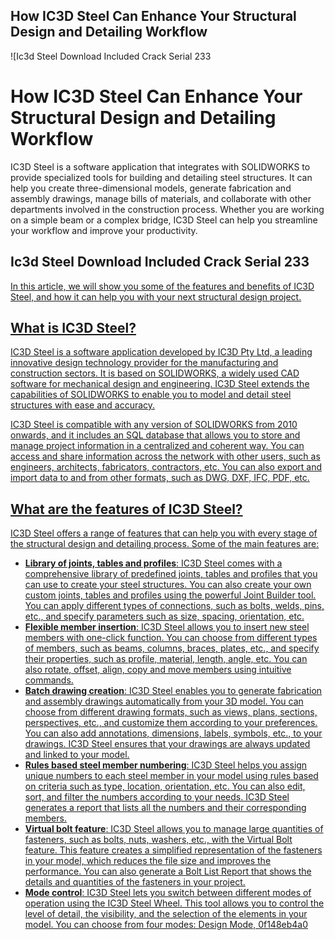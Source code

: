 ## How IC3D Steel Can Enhance Your Structural Design and Detailing Workflow

 
![Ic3d Steel Download Included Crack Serial 233 
<h1>How IC3D Steel Can Enhance Your Structural Design and Detailing Workflow</h1>
<p>IC3D Steel is a software application that integrates with SOLIDWORKS to provide specialized tools for building and detailing steel structures. It can help you create three-dimensional models, generate fabrication and assembly drawings, manage bills of materials, and collaborate with other departments involved in the construction process. Whether you are working on a simple beam or a complex bridge, IC3D Steel can help you streamline your workflow and improve your productivity.</p>
<h2>Ic3d Steel Download Included Crack Serial 233</h2>
<p><a href=](https://encrypted-tbn1.gstatic.com/images?q=tbn:ANd9GcSWS4OzHXxtHYv_FlARBliPvTnDMiJdkY62YS7vNWMBvhrldZqss6gJ-MA)**Download Zip**
 
In this article, we will show you some of the features and benefits of IC3D Steel, and how it can help you with your next structural design project.
 
## What is IC3D Steel?
 
IC3D Steel is a software application developed by IC3D Pty Ltd, a leading innovative design technology provider for the manufacturing and construction sectors. It is based on SOLIDWORKS, a widely used CAD software for mechanical design and engineering. IC3D Steel extends the capabilities of SOLIDWORKS to enable you to model and detail steel structures with ease and accuracy.
 
IC3D Steel is compatible with any version of SOLIDWORKS from 2010 onwards, and it includes an SQL database that allows you to store and manage project information in a centralized and coherent way. You can access and share information across the network with other users, such as engineers, architects, fabricators, contractors, etc. You can also export and import data to and from other formats, such as DWG, DXF, IFC, PDF, etc.
 
## What are the features of IC3D Steel?
 
IC3D Steel offers a range of features that can help you with every stage of the structural design and detailing process. Some of the main features are:
 
- **Library of joints, tables and profiles**: IC3D Steel comes with a comprehensive library of predefined joints, tables and profiles that you can use to create your steel structures. You can also create your own custom joints, tables and profiles using the powerful Joint Builder tool. You can apply different types of connections, such as bolts, welds, pins, etc., and specify parameters such as size, spacing, orientation, etc.
- **Flexible member insertion**: IC3D Steel allows you to insert new steel members with one-click function. You can choose from different types of members, such as beams, columns, braces, plates, etc., and specify their properties, such as profile, material, length, angle, etc. You can also rotate, offset, align, copy and move members using intuitive commands.
- **Batch drawing creation**: IC3D Steel enables you to generate fabrication and assembly drawings automatically from your 3D model. You can choose from different drawing formats, such as views, plans, sections, perspectives, etc., and customize them according to your preferences. You can also add annotations, dimensions, labels, symbols, etc., to your drawings. IC3D Steel ensures that your drawings are always updated and linked to your model.
- **Rules based steel member numbering**: IC3D Steel helps you assign unique numbers to each steel member in your model using rules based on criteria such as type,
location,
orientation,
etc.
You can also edit,
sort,
and filter
the numbers
according
to your needs.
IC3D Steel
generates
a report
that lists
all the numbers
and their corresponding
members.
- **Virtual bolt feature**: IC3D Steel allows you to manage large quantities of fasteners,
such as bolts,
nuts,
washers,
etc.,
with the Virtual Bolt feature.
This feature
creates
a simplified representation
of the fasteners
in your model,
which reduces
the file size
and improves
the performance.
You can also generate
a Bolt List Report
that shows
the details
and quantities
of the fasteners
in your project.
- **Mode control**: IC3D Steel lets you switch between different modes of operation using the IC3D Steel Wheel. This tool allows you to control the level of detail,
the visibility,
and the selection
of the elements
in your model.
You can choose from four modes:
Design Mode, 0f148eb4a0
